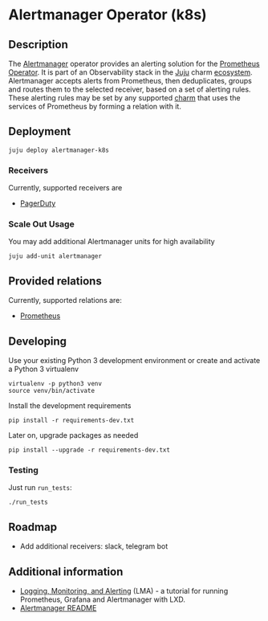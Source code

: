# Alertmanager Operator (k8s)

## Description

The [Alertmanager] operator provides an alerting solution for the 
[Prometheus][Prometheus Docs] [Operator][Prometheus Operator]. It is part of an Observability stack in the [Juju] charm
[ecosystem]. Alertmanager accepts alerts from Prometheus, then deduplicates, groups
and routes them to the selected receiver, based on a set of alerting rules. These
alerting rules may be set by any supported [charm] that uses the services of
Prometheus by forming a relation with it.

[Alertmanager]: https://prometheus.io/docs/alerting/latest/alertmanager/
[Prometheus Docs]: https://prometheus.io/docs/introduction/overview/
[Prometheus Operator]: https://github.com/canonical/prometheus-operator
[Juju]: https://jaas.ai/
[ecosystem]: https://charmhub.io/
[charm]: https://charmhub.io/

## Deployment

    juju deploy alertmanager-k8s


### Receivers

Currently, supported receivers are
  - [PagerDuty](https://www.pagerduty.com/)

### Scale Out Usage

You may add additional Alertmanager units for high availability

    juju add-unit alertmanager

## Provided relations

Currently, supported relations are:
  - [Prometheus](https://github.com/canonical/prometheus-operator)

## Developing

Use your existing Python 3 development environment or create and
activate a Python 3 virtualenv

    virtualenv -p python3 venv
    source venv/bin/activate

Install the development requirements

    pip install -r requirements-dev.txt

Later on, upgrade packages as needed

    pip install --upgrade -r requirements-dev.txt

### Testing

Just run `run_tests`:

    ./run_tests

## Roadmap
- Add additional receivers: slack, telegram bot

## Additional information
- [Logging, Monitoring, and Alerting](https://discourse.ubuntu.com/t/logging-monitoring-and-alerting/19151) (LMA) - 
  a tutorial for running Prometheus, Grafana and Alertmanager with LXD.
- [Alertmanager README](https://github.com/prometheus/alertmanager)